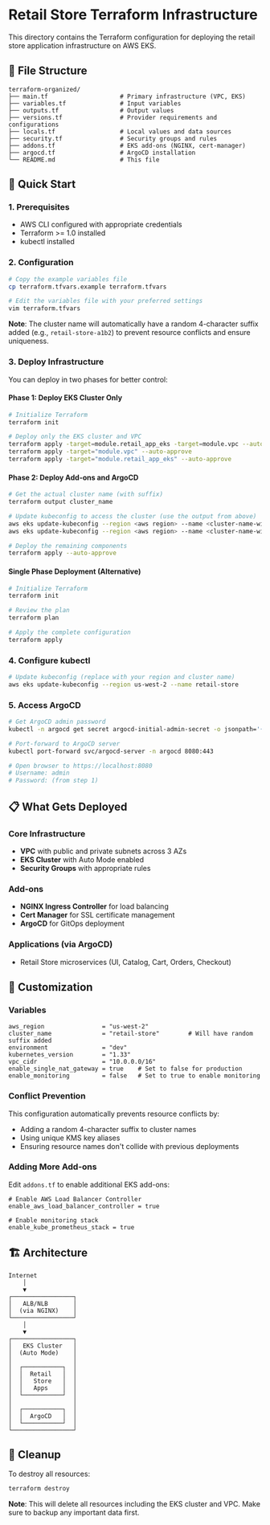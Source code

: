 # Retail Store Terraform Infrastructure

This directory contains the Terraform configuration for deploying the retail store application infrastructure on AWS EKS.

## 📁 File Structure

```
terraform-organized/
├── main.tf                    # Primary infrastructure (VPC, EKS)
├── variables.tf               # Input variables
├── outputs.tf                 # Output values
├── versions.tf                # Provider requirements and configurations
├── locals.tf                  # Local values and data sources
├── security.tf                # Security groups and rules
├── addons.tf                  # EKS add-ons (NGINX, cert-manager)
├── argocd.tf                  # ArgoCD installation
└── README.md                  # This file
```

## 🚀 Quick Start

### 1. Prerequisites

- AWS CLI configured with appropriate credentials
- Terraform >= 1.0 installed
- kubectl installed

### 2. Configuration

```bash
# Copy the example variables file
cp terraform.tfvars.example terraform.tfvars

# Edit the variables file with your preferred settings
vim terraform.tfvars
```

**Note**: The cluster name will automatically have a random 4-character suffix added (e.g., `retail-store-a1b2`) to prevent resource conflicts and ensure uniqueness.

### 3. Deploy Infrastructure

You can deploy in two phases for better control:

#### Phase 1: Deploy EKS Cluster Only
```bash
# Initialize Terraform
terraform init

# Deploy only the EKS cluster and VPC
terraform apply -target=module.retail_app_eks -target=module.vpc --auto-approve
terraform apply -target="module.vpc" --auto-approve
terraform apply -target="module.retail_app_eks" --auto-approve
```

#### Phase 2: Deploy Add-ons and ArgoCD
```bash
# Get the actual cluster name (with suffix)
terraform output cluster_name

# Update kubeconfig to access the cluster (use the output from above)
aws eks update-kubeconfig --region <aws region> --name <cluster-name-with-suffix>
aws eks update-kubeconfig --region <aws region> --name <cluster-name-with-suffix>

# Deploy the remaining components
terraform apply --auto-approve
```

#### Single Phase Deployment (Alternative)
```bash
# Initialize Terraform
terraform init

# Review the plan
terraform plan

# Apply the complete configuration
terraform apply
```

### 4. Configure kubectl

```bash
# Update kubeconfig (replace with your region and cluster name)
aws eks update-kubeconfig --region us-west-2 --name retail-store
```

### 5. Access ArgoCD

```bash
# Get ArgoCD admin password
kubectl -n argocd get secret argocd-initial-admin-secret -o jsonpath='{.data.password}' | base64 -d

# Port-forward to ArgoCD server
kubectl port-forward svc/argocd-server -n argocd 8080:443

# Open browser to https://localhost:8080
# Username: admin
# Password: (from step 1)
```

## 📋 What Gets Deployed

### Core Infrastructure
- **VPC** with public and private subnets across 3 AZs
- **EKS Cluster** with Auto Mode enabled
- **Security Groups** with appropriate rules

### Add-ons
- **NGINX Ingress Controller** for load balancing
- **Cert Manager** for SSL certificate management
- **ArgoCD** for GitOps deployment

### Applications (via ArgoCD)
- Retail Store microservices (UI, Catalog, Cart, Orders, Checkout)

## 🔧 Customization

### Variables


```hcl
aws_region                = "us-west-2"
cluster_name              = "retail-store"        # Will have random suffix added
environment               = "dev"
kubernetes_version        = "1.33"
vpc_cidr                  = "10.0.0.0/16"
enable_single_nat_gateway = true    # Set to false for production
enable_monitoring         = false   # Set to true to enable monitoring
```

### Conflict Prevention

This configuration automatically prevents resource conflicts by:
- Adding a random 4-character suffix to cluster names
- Using unique KMS key aliases
- Ensuring resource names don't collide with previous deployments

### Adding More Add-ons

Edit `addons.tf` to enable additional EKS add-ons:

```hcl
# Enable AWS Load Balancer Controller
enable_aws_load_balancer_controller = true

# Enable monitoring stack
enable_kube_prometheus_stack = true
```

## 🏗️ Architecture

```
Internet
    │
    ▼
┌─────────────────┐
│   ALB/NLB       │
│  (via NGINX)    │
└─────────────────┘
    │
    ▼
┌─────────────────┐
│   EKS Cluster   │
│  (Auto Mode)    │
│                 │
│  ┌───────────┐  │
│  │  Retail   │  │
│  │   Store   │  │
│  │   Apps    │  │
│  └───────────┘  │
│                 │
│  ┌───────────┐  │
│  │  ArgoCD   │  │
│  └───────────┘  │
└─────────────────┘
```

## 🧹 Cleanup

To destroy all resources:

```bash
terraform destroy
```

**Note**: This will delete all resources including the EKS cluster and VPC. Make sure to backup any important data first.

